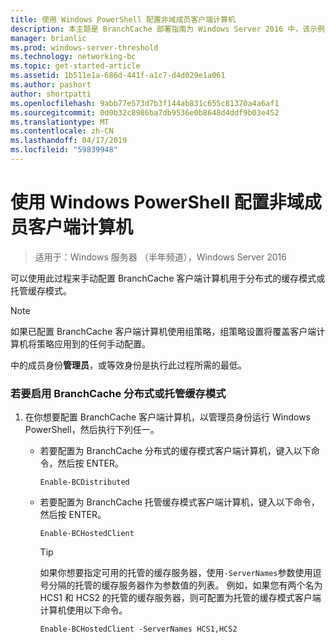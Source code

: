 ```yaml
---
title: 使用 Windows PowerShell 配置非域成员客户端计算机
description: 本主题是 BranchCache 部署指南为 Windows Server 2016 中，该示例演示了如何部署 BranchCache 在分布式和托管缓存模式下以优化分支机构中的 WAN 带宽使用情况的一部分
manager: brianlic
ms.prod: windows-server-threshold
ms.technology: networking-bc
ms.topic: get-started-article
ms.assetid: 1b511e1a-686d-441f-a1c7-d4d029e1a061
ms.author: pashort
author: shortpatti
ms.openlocfilehash: 9abb77e573d7b3f144ab831c655c81370a4a6af1
ms.sourcegitcommit: 0d0b32c8986ba7db9536e0b8648d4ddf9b03e452
ms.translationtype: MT
ms.contentlocale: zh-CN
ms.lasthandoff: 04/17/2019
ms.locfileid: "59839948"
---
```

# <a name="use-windows-powershell-to-configure-non-domain-member-client-computers"></a>使用 Windows PowerShell 配置非域成员客户端计算机

>适用于：Windows 服务器 （半年频道），Windows Server 2016

可以使用此过程来手动配置 BranchCache 客户端计算机用于分布式的缓存模式或托管缓存模式。  
  
> [!NOTE]  
> 如果已配置 BranchCache 客户端计算机使用组策略，组策略设置将覆盖客户端计算机将策略应用到的任何手动配置。  
  
中的成员身份**管理员**，或等效身份是执行此过程所需的最低。  
  
### <a name="to-enable-branchcache-distributed-or-hosted-cache-mode"></a>若要启用 BranchCache 分布式或托管缓存模式  
  
1.  在你想要配置 BranchCache 客户端计算机，以管理员身份运行 Windows PowerShell，然后执行下列任一。  
  
    -   若要配置为 BranchCache 分布式的缓存模式客户端计算机，键入以下命令，然后按 ENTER。  
  
        `Enable-BCDistributed`  
  
    -   若要配置为 BranchCache 托管缓存模式客户端计算机，键入以下命令，然后按 ENTER。  
  
        `Enable-BCHostedClient`  
  
        > [!TIP]  
        > 如果你想要指定可用的托管的缓存服务器，使用`-ServerNames`参数使用逗号分隔的托管的缓存服务器作为参数值的列表。 例如，如果您有两个名为 HCS1 和 HCS2 的托管的缓存服务器，则可配置为托管的缓存模式客户端计算机使用以下命令。  
        >   
        > `Enable-BCHostedClient -ServerNames HCS1,HCS2`  
  


